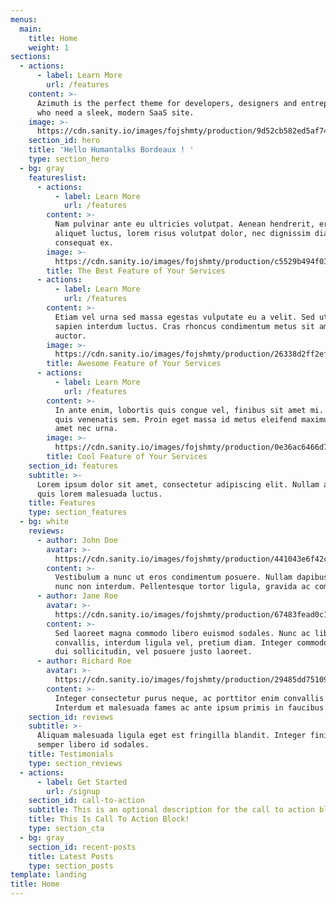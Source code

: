 ```yaml
---
menus:
  main:
    title: Home
    weight: 1
sections:
  - actions:
      - label: Learn More
        url: /features
    content: >-
      Azimuth is the perfect theme for developers, designers and entrepreneurs
      who need a sleek, modern SaaS site. 
    image: >-
      https://cdn.sanity.io/images/fojshmty/production/9d52cb582ed5af74fd9838ae49f50503c4296325-700x580.png
    section_id: hero
    title: 'Hello Humantalks Bordeaux ! '
    type: section_hero
  - bg: gray
    featureslist:
      - actions:
          - label: Learn More
            url: /features
        content: >-
          Nam pulvinar ante eu ultricies volutpat. Aenean hendrerit, eros sed
          aliquet luctus, lorem risus volutpat dolor, nec dignissim diam neque
          consequat ex.
        image: >-
          https://cdn.sanity.io/images/fojshmty/production/c5529b494f031c0747e38365e9361ecf01b3845a-510x620.png
        title: The Best Feature of Your Services
      - actions:
          - label: Learn More
            url: /features
        content: >-
          Etiam vel urna sed massa egestas vulputate eu a velit. Sed ut nisl nec
          sapien interdum luctus. Cras rhoncus condimentum metus sit amet
          auctor.
        image: >-
          https://cdn.sanity.io/images/fojshmty/production/26338d2ff2efa22ec781ee940299a44eed18785d-562x468.png
        title: Awesome Feature of Your Services
      - actions:
          - label: Learn More
            url: /features
        content: >-
          In ante enim, lobortis quis congue vel, finibus sit amet mi. Aenean
          quis venenatis sem. Proin eget massa id metus eleifend maximus sit
          amet nec urna.
        image: >-
          https://cdn.sanity.io/images/fojshmty/production/0e36ac6466d7ba2c50569e6acabb461b8f7b1d35-736x633.png
        title: Cool Feature of Your Services
    section_id: features
    subtitle: >-
      Lorem ipsum dolor sit amet, consectetur adipiscing elit. Nullam a metus
      quis lorem malesuada luctus.
    title: Features
    type: section_features
  - bg: white
    reviews:
      - author: John Doe
        avatar: >-
          https://cdn.sanity.io/images/fojshmty/production/441043e6f42c447f70bde683f378b6d3d873d160-160x160.jpg
        content: >-
          Vestibulum a nunc ut eros condimentum posuere. Nullam dapibus quis
          nunc non interdum. Pellentesque tortor ligula, gravida ac commodo eu.
      - author: Jane Roe
        avatar: >-
          https://cdn.sanity.io/images/fojshmty/production/67483fead0c13404c965b135e939d544b87295a4-160x160.jpg
        content: >-
          Sed laoreet magna commodo libero euismod sodales. Nunc ac libero
          convallis, interdum ligula vel, pretium diam. Integer commodo sem at
          dui sollicitudin, vel posuere justo laoreet.
      - author: Richard Roe
        avatar: >-
          https://cdn.sanity.io/images/fojshmty/production/29485dd75109c7eb9600222e44f4c5df4fd121e0-160x160.jpg
        content: >-
          Integer consectetur purus neque, ac porttitor enim convallis vitae.
          Interdum et malesuada fames ac ante ipsum primis in faucibus.
    section_id: reviews
    subtitle: >-
      Aliquam malesuada ligula eget est fringilla blandit. Integer finibus
      semper libero id sodales. 
    title: Testimonials
    type: section_reviews
  - actions:
      - label: Get Started
        url: /signup
    section_id: call-to-action
    subtitle: This is an optional description for the call to action block.
    title: This Is Call To Action Block!
    type: section_cta
  - bg: gray
    section_id: recent-posts
    title: Latest Posts
    type: section_posts
template: landing
title: Home
---
```

